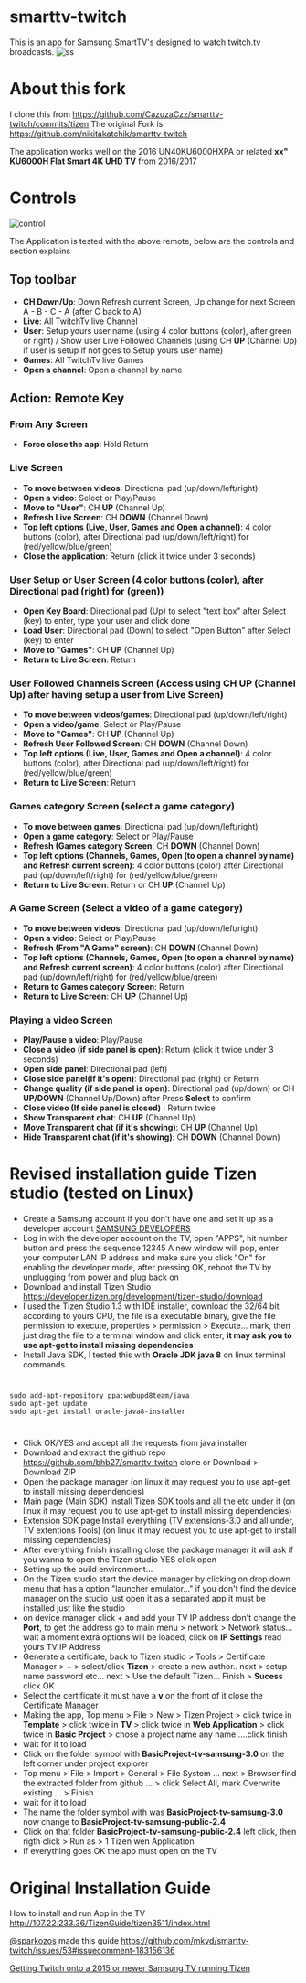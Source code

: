 smarttv-twitch
==============

This is an app for Samsung SmartTV's designed to watch twitch.tv broadcasts.
![ss](https://raw.githubusercontent.com/bhb27/smarttv-twitch/tizen/icon/original/ss.jpg)


About this fork
===============

I clone this from https://github.com/CazuzaCzz/smarttv-twitch/commits/tizen
The original Fork is https://github.com/nikitakatchik/smarttv-twitch

The application works well on the 2016 UN40KU6000HXPA or related **xx" KU6000H Flat Smart 4K UHD TV** from 2016/2017

Controls
==============
![control](https://raw.githubusercontent.com/bhb27/smarttv-twitch/tizen/images/controler.png)

The Application is tested with the above remote, below are the controls and section explains
## Top toolbar
* **CH Down/Up**: Down Refresh current Screen, Up change for next Screen A - B - C - A (after C  back to A)
* **Live**: All TwitchTv live Channel
* **User**: Setup yours user name (using 4 color buttons (color), after green or right) / Show user Live Followed Channels (using CH **UP** (Channel Up) if user is setup if not goes to Setup yours user name)
* **Games**: All TwitchTv live Games
* **Open a channel**: Open a channel by name

## Action: Remote Key
### From Any Screen
* **Force close the app**: Hold Return

### Live Screen
* **To move between videos**: Directional pad (up/down/left/right)
* **Open a video**: Select or Play/Pause
* **Move to "User"**: CH **UP** (Channel Up)
* **Refresh Live Screen**: CH **DOWN** (Channel Down)
* **Top left options (Live, User, Games and Open a channel)**: 4 color buttons (color), after Directional pad (up/down/left/right) for (red/yellow/blue/green)
* **Close the application**: Return  (click it twice under 3 seconds)

### User Setup or User Screen (4 color buttons (color), after Directional pad (right) for (green))
* **Open Key Board**: Directional pad (Up) to select "text box" after Select (key) to enter, type your user and click done
* **Load User**: Directional pad (Down) to select "Open Button" after Select (key) to enter
* **Move to "Games"**: CH **UP** (Channel Up)
* **Return to Live Screen**: Return

### User Followed Channels Screen (Access using CH UP (Channel Up) after having setup a user from Live Screen)
* **To move between videos/games**: Directional pad (up/down/left/right)
* **Open a video/game**: Select or Play/Pause
* **Move to "Games"**: CH **UP** (Channel Up)
* **Refresh User Followed Screen**: CH **DOWN** (Channel Down)
* **Top left options (Live, User, Games and Open a channel)**: 4 color buttons (color), after Directional pad (up/down/left/right) for (red/yellow/blue/green)
* **Return to Live Screen**: Return

### Games category Screen (select a game category)
* **To move between games**: Directional pad (up/down/left/right)
* **Open a game category**: Select or Play/Pause
* **Refresh (Games category Screen**: CH **DOWN** (Channel Down)
* **Top left options (Channels, Games, Open (to open a channel by name) and Refresh current screen)**: 4 color buttons (color) after Directional pad (up/down/left/right) for (red/yellow/blue/green)
* **Return to Live Screen**: Return or CH **UP** (Channel Up)

### A Game Screen (Select a video of a game category)
* **To move between videos**: Directional pad (up/down/left/right)
* **Open a video**: Select or Play/Pause
* **Refresh (From "A Game" screen)**: CH **DOWN** (Channel Down)
* **Top left options (Channels, Games, Open (to open a channel by name) and Refresh current screen)**: 4 color buttons (color) after Directional pad (up/down/left/right) for (red/yellow/blue/green)
* **Return to Games category Screen**: Return
* **Return to Live Screen**: CH **UP** (Channel Up)

### Playing a video Screen
* **Play/Pause a video**: Play/Pause
* **Close a video (if side panel is open)**: Return (click it twice under 3 seconds)
* **Open side panel**: Directional pad (left)
* **Close side panel(if it's open)**: Directional pad (right) or Return
* **Change quality (if side panel is open)**: Directional pad (up/down) or CH **UP/DOWN** (Channel Up/Down) after Press **Select** to confirm
* **Close video (If side panel is closed)** : Return twice
* **Show Transparent chat**: CH **UP** (Channel Up)
* **Move Transparent chat (if it's showing)**: CH **UP** (Channel Up)
* **Hide Transparent chat (if it's showing)**: CH **DOWN** (Channel Down)

Revised installation guide Tizen studio (tested on Linux)
==============

* Create a Samsung account if you don't have one and set it up as a developer account [SAMSUNG DEVELOPERS](http://developer.samsung.com/home.do)
* Log in with the developer account on the TV, open "APPS", hit number button and press the sequence 12345 A new window will pop, enter your computer LAN IP address and make sure you click "On" for enabling the developer mode, after pressing OK, reboot the TV by unplugging from power and plug back on
* Download and install Tizen Studio https://developer.tizen.org/development/tizen-studio/download
* I used the Tizen Studio 1.3 with IDE installer, download the 32/64 bit according to yours CPU, the file is a executable binary, give the file permission to execute, properties >  permission > Execute... mark, then just drag the file to a terminal window and click enter, **it may ask you to use apt-get to install missing dependencies**
* Install Java SDK, I tested this with **Oracle JDK java 8** on linux terminal commands
#

	sudo add-apt-repository ppa:webupd8team/java
	sudo apt-get update
	sudo apt-get install oracle-java8-installer

#
* Click OK/YES and accept all the requests from java installer
* Download and extract the github repo https://github.com/bhb27/smarttv-twitch clone or Download >  Download ZIP
* Open the package manager (on linux it may request you to use apt-get to install missing dependencies)
* Main page (Main SDK) Install Tizen SDK tools and all the etc under it (on linux it may request you to use apt-get to install missing dependencies)
* Extension SDK page Install everything (TV extensions-3.0 and all under, TV extentions Tools) (on linux it may request you to use apt-get to install missing dependencies)
* After everything finish installing close the package manager it will ask if you wanna to open the Tizen studio YES click open
* Setting up the build environment...
* On the Tizen studio start the device manager by clicking on drop down menu that has a option "launcher emulator..." if you don't find the device manager on the studio just open it as a separated app it must be installed just like the studio
* on device manager click + and add your TV IP address don't change the **Port**, to get the address go to main menu > network > Network status... wait a moment extra options will be loaded, click on **IP Settings** read yours TV IP Address
* Generate a certificate, back to Tizen studio > Tools > Certificate Manager > + > select/click **Tizen** > create a new author.. next > setup name password etc... next > Use the default Tizen... Finish > **Sucess** click OK
* Select the certificate it must have a **v** on the front of it close the Certificate Manager
* Making the app, Top menu > File > New > Tizen Project > click twice in **Template** > click twice in **TV** > click twice in **Web Application** > click twice in **Basic Project** > chose a project name any name ....click finish
* wait for it to load
* Click on the folder symbol with **BasicProject-tv-samsung-3.0** on the left corner under project explorer
* Top menu > File > Import > General > File System ... next > Browser find the extracted folder from github ... > click Select All, mark Overwrite existing ... > Finish
* wait for it to load
* The name  the folder symbol with was **BasicProject-tv-samsung-3.0** now change to **BasicProject-tv-samsung-public-2.4**
* Click on that folder **BasicProject-tv-samsung-public-2.4** left click, then rigth click > Run as > 1 Tizen wen Application
* If everything goes OK the app must open on the TV

Original Installation Guide
==============

How to install and run App in the TV
http://107.22.233.36/TizenGuide/tizen3511/index.html

[@sparkozos](https://github.com/sparkozos) made this guide
https://github.com/mkvd/smarttv-twitch/issues/53#issuecomment-183156136

[Getting Twitch onto a 2015 or newer Samsung TV running Tizen](https://www.reddit.com/r/Twitch/comments/46unro/getting_twitch_onto_a_2015_or_newer_samsung_tv/)
